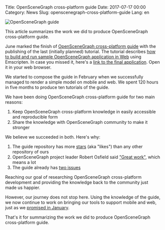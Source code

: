 Title: OpenSceneGraph cross-platform guide
Date: 2017-07-17 00:00
Category: News
Slug: openscenegraph-cross-platform-guide
Lang: en

![OpenSceneGraph guide]({attach}/images/2017-07-openscenegraph-guide.png)

This article summarizes the work we did to produce OpenSceneGraph cross-platform guide.

June marked the finish of [OpenSceneGraph cross-platform guide](https://github.com/OGStudio/openscenegraph-cross-platform-guide) with the publishing of the last (initially planned) tutorial. The tutorial describes [how to build and run sample OpenSceneGraph application in Web](https://github.com/OGStudio/openscenegraph-cross-platform-guide/tree/master/1.10.SampleWeb) using Emscripten.
In case you missed it, here's a [link to the final application](https://ogstudio.github.io/openscenegraph-cross-platform-guide/). Open it in your web browser.

We started to compose the guide in February when we successfully managed to render a simple model on mobile and web.
We spent 120 hours in five months to produce ten tutorials of the guide.

We have been doing OpenSceneGraph cross-platform guide for two main reasons:

1. Keep OpenSceneGraph cross-platform knowledge in easily accessible and reproducible form
1. Share the knowledge with OpenSceneGraph community to make it stronger

We believe we succeeded in both. Here's why:

1. The guide repository has more [stars](https://github.com/OGStudio/openscenegraph-cross-platform-guide/stargazers) (aka "likes") than any other repository of ours
1. OpenSceneGraph project leader Robert Osfield said ["Great work"](http://www.mail-archive.com/osg-users@lists.openscenegraph.org/msg74815.html), which means a lot
1. The guide already has [two issues](https://github.com/OGStudio/openscenegraph-cross-platform-guide/issues)

Reaching our goal of researching OpenSceneGraph cross-platform development and providing the knowledge back to the community just made us happier.

However, our journey does not stop here. Using the knowledge of the guide, we now continue to work on bringing our tools to support mobile and web, just as we [promised in January](http://opengamestudio.org/lang/en/news/2456).

That's it for summarizing the work we did to produce OpenSceneGraph cross-platform guide.

